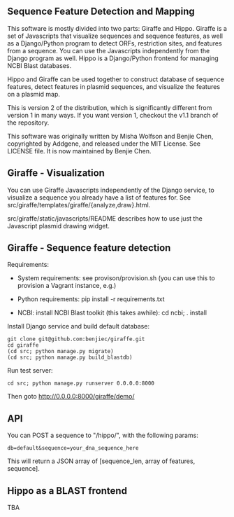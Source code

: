 Sequence Feature Detection and Mapping
--------------------------------------

This software is mostly divided into two parts: Giraffe and Hippo. Giraffe is a
set of Javascripts that visualize sequences and sequence features, as well as a
Django/Python program to detect ORFs, restriction sites, and features from a
sequence. You can use the Javascripts independently from the Django program as
well. Hippo is a Django/Python frontend for managing NCBI Blast databases.

Hippo and Giraffe can be used together to construct database of sequence
features, detect features in plasmid sequences, and visualize the features on a
plasmid map.

This is version 2 of the distribution, which is significantly different from
version 1 in many ways. If you want version 1, checkout the v1.1 branch of the
repository.

This software was originally written by Misha Wolfson and Benjie Chen,
copyrighted by Addgene, and released under the MIT License. See LICENSE file.
It is now maintained by Benjie Chen.


Giraffe - Visualization
-----------------------

You can use Giraffe Javascripts independently of the Django service, to
visualize a sequence you already have a list of features for. See
src/giraffe/templates/giraffe/{analyze,draw}.html.

src/giraffe/static/javascripts/README describes how to use just the Javascript
plasmid drawing widget.


Giraffe - Sequence feature detection
------------------------------------

Requirements:

  * System requirements: see provison/provision.sh (you can use this to
    provision a Vagrant instance, e.g.)

  * Python requirements: pip install -r requirements.txt

  * NCBI: install NCBI Blast toolkit (this takes awhile): cd ncbi; . install


Install Django service and build default database:

```
git clone git@github.com:benjiec/giraffe.git
cd giraffe
(cd src; python manage.py migrate)
(cd src; python manage.py build_blastdb)
```

Run test server:

```
cd src; python manage.py runserver 0.0.0.0:8000
```

Then goto http://0.0.0.0:8000/giraffe/demo/


API
---

You can POST a sequence to "/hippo/", with the following params:

```
db=default&sequence=your_dna_sequence_here
```

This will return a JSON array of [sequence_len, array of features, sequence].


Hippo as a BLAST frontend
-------------------------

TBA

